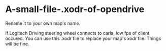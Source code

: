 # A-small-file-.xodr-of-opendrive
Rename it to your own map's name.

If Logitech Driving steering wheel connects to carla, low fps of client occured.
You can use this .xodr file to replace your map's xodr file.
Things will be fine.

